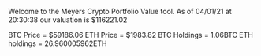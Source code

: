 Welcome to the Meyers Crypto Portfolio Value tool. 
As of 04/01/21 at 20:30:38 our valuation is $116221.02 

BTC Price = $59186.06
 ETH Price = $1983.82
BTC Holdings = 1.06BTC
 ETH holdings = 26.960005962ETH 
